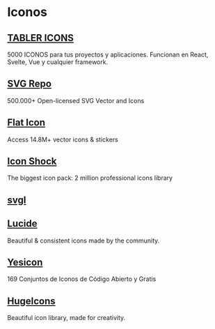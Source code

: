# Iconos

## [TABLER ICONS](https://github.com/tabler/tabler-icons)

5000 ICONOS para tus proyectos y aplicaciones.
Funcionan en React, Svelte, Vue y cualquier framework.

## [SVG Repo](https://www.svgrepo.com/)

500.000+ Open-licensed SVG Vector and Icons

## [Flat Icon](https://www.flaticon.com/)

Access 14.8M+ vector icons & stickers

## [Icon Shock](https://www.iconshock.com/)

The biggest icon pack: 2 million professional icons library

## [svgl](https://svgl.vercel.app/)

## [Lucide](https://lucide.dev/)

Beautiful & consistent icons made by the community.

## [Yesicon](https://yesicon.app/)

169 Conjuntos de Iconos de Código Abierto y Gratis

## [HugeIcons](https://hugeicons.com/)

Beautiful icon library, made for creativity.

